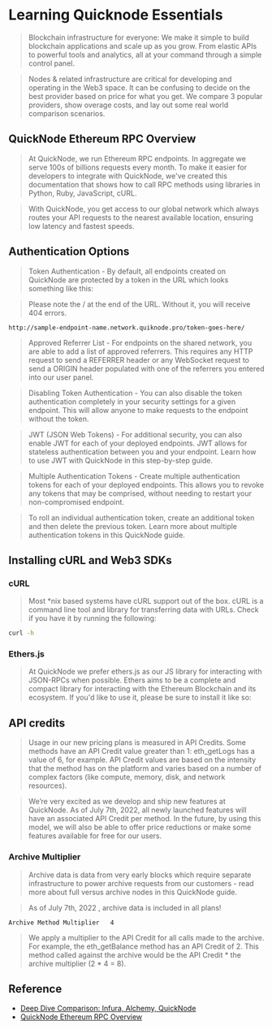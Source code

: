 # Learning Quicknode Essentials

> Blockchain infrastructure for everyone: We make it simple to build blockchain applications and scale up as you grow. From elastic APIs to powerful tools and analytics, all at your command through a simple control panel.

> Nodes & related infrastructure are critical for developing and operating in the Web3 space. It can be confusing to decide on the best provider based on price for what you get. We compare 3 popular providers, show overage costs, and lay out some real world comparison scenarios.

## QuickNode Ethereum RPC Overview

> At QuickNode, we run Ethereum RPC endpoints. In aggregate we serve 100s of billions requests every month. To make it easier for developers to integrate with QuickNode, we've created this documentation that shows how to call RPC methods using libraries in Python, Ruby, JavaScript, cURL.

> With QuickNode, you get access to our global network which always routes your API requests to the nearest available location, ensuring low latency and fastest speeds.

## Authentication Options

> Token Authentication - By default, all endpoints created on QuickNode are protected by a token in the URL which looks something like this:

> Please note the / at the end of the URL. Without it, you will receive 404 errors.

```
http://sample-endpoint-name.network.quiknode.pro/token-goes-here/
```

> Approved Referrer List - For endpoints on the shared network, you are able to add a list of approved referrers. This requires any HTTP request to send a REFERRER header or any WebSocket request to send a ORIGIN header populated with one of the referrers you entered into our user panel.

> Disabling Token Authentication - You can also disable the token authentication completely in your security settings for a given endpoint. This will allow anyone to make requests to the endpoint without the token.

> JWT (JSON Web Tokens) - For additional security, you can also enable JWT for each of your deployed endpoints. JWT allows for stateless authentication between you and your endpoint. Learn how to use JWT with QuickNode in this step-by-step guide.

> Multiple Authentication Tokens - Create multiple authentication tokens for each of your deployed endpoints. This allows you to revoke any tokens that may be comprised, without needing to restart your non-compromised endpoint.

> To roll an individual authentication token, create an additional token and then delete the previous token. Learn more about multiple authentication tokens in this QuickNode guide.

## Installing cURL and Web3 SDKs

### cURL

> Most *nix based systems have cURL support out of the box. cURL is a command line tool and library for transferring data with URLs. Check if you have it by running the following:

```sh
curl -h
```

### Ethers.js

> At QuickNode we prefer ethers.js as our JS library for interacting with JSON-RPCs when possible. Ethers aims to be a complete and compact library for interacting with the Ethereum Blockchain and its ecosystem. If you'd like to use it, please be sure to install it like so:

## API credits

> Usage in our new pricing plans is measured in API Credits. Some methods have an API Credit value greater than 1: eth_getLogs has a value of 6, for example. API Credit values are based on the intensity that the method has on the platform and varies based on a number of complex factors (like compute, memory, disk, and network resources).

> We’re very excited as we develop and ship new features at QuickNode. As of July 7th, 2022, all newly launched features will have an associated API Credit per method. In the future, by using this model, we will also be able to offer price reductions or make some features available for free for our users.

### Archive Multiplier

> Archive data is data from very early blocks which require separate infrastructure to power archive requests from our customers - read more about full versus archive nodes in this QuickNode guide.

> As of July 7th, 2022 , archive data is included in all plans!

```
Archive Method Multiplier	4
```

> We apply a multiplier to the API Credit for all calls made to the archive. For example, the eth_getBalance method has an API Credit of 2. This method called against the archive would be the API Credit * the archive multiplier (2 * 4 = 8).

## Reference

- [Deep Dive Comparison: Infura, Alchemy, QuickNode](https://blog.quicknode.com/price-compare-infura-alchemy-quiknode/)
- [QuickNode Ethereum RPC Overview](https://www.quicknode.com/docs/ethereum)